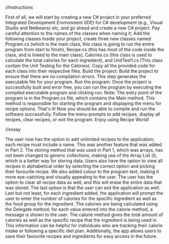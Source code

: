 
//Instructions

First of all, we will start by creating a new C# project in your preferred Integrated Development Environment (IDE) for C# development (e.g., Visual Studio and Netbeans) etc, and go ahead and create a new C# project.
Pay careful attention to the names of the classes when naming it;
Add the following classes Inside your project, create three new classes named Program.cs (which is the main class, this class is going to run the entire program from start to finish), Recipe.cs (this has most of the code inside the class, and is linked to the main class), Calories.cs (this class is used to calculate the total calories for each ingredient), and UnitTest1.cs (This class contain the Unit Testing for the Calories). Copy all the provided code for each class into their respective files.
Build the project: Build the project to ensure that there are no compilation errors. This step generates the executable file for your program.
Run the program: Once the project is successfully built and error free, you can run the program by executing the compiled executable program and clicking run.
Note: The entry point of the program is in the Program.cs file, which contains the Main method. This method is responsible for starting the program and displaying the menu for recipe options.
That's it! Now you should be able to compile and run the software successfully. Follow the menu prompts to add recipes, display all recipes, clear recipes, or exit the program. Enjoy using Recipe World!


//essay

The user now has the option to add unlimited recipes to the application; each recipe must include a name. This was another feature that was added in Part 2. The storing method that was used in Part 1, which was arrays, has not been changed to generic collections, making use of the Array List (t), which is a better way for storing data. Users also have the option to view all recipes in alphabetical order by selecting the correct option and picking their favourite recipe. 
We also added colour to the program text, making it more eye-catching and visually appealing to the user. The user has the option to clear all recipe data as well, and this will erase the entire data that was stored.
The last option is that the user can exit the application as well. Last but not least, for each ingredient added, the application will prompt the user to enter the number of calories for the specific ingredient as well as the food group for the ingredient. The calories are being calculated using the Delegate method; for each value entered into the calorie method, a message is shown to the user. The calorie method gives the total amount of calories as well as the specific recipe that the ingredient is being used in. This information can be helpful for individuals who are tracking their calorie intake or following a specific diet plan. Additionally, the app allows users to save their favourite recipes and ingredients for easy access in the future. 

